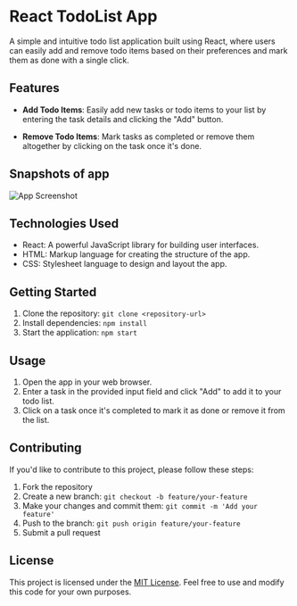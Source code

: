 # React TodoList App

A simple and intuitive todo list application built using React, where users can easily add and remove todo items based on their preferences and mark them as done with a single click.

## Features

- **Add Todo Items**: Easily add new tasks or todo items to your list by entering the task details and clicking the "Add" button.

- **Remove Todo Items**: Mark tasks as completed or remove them altogether by clicking on the task once it's done.
  
## Snapshots of app

![App Screenshot](https://ibb.co/yyqtM3c)


## Technologies Used

- React: A powerful JavaScript library for building user interfaces.
- HTML: Markup language for creating the structure of the app.
- CSS: Stylesheet language to design and layout the app.

## Getting Started

1. Clone the repository: `git clone <repository-url>`
2. Install dependencies: `npm install`
3. Start the application: `npm start`

## Usage

1. Open the app in your web browser.
2. Enter a task in the provided input field and click "Add" to add it to your todo list.
3. Click on a task once it's completed to mark it as done or remove it from the list.

## Contributing

If you'd like to contribute to this project, please follow these steps:

1. Fork the repository
2. Create a new branch: `git checkout -b feature/your-feature`
3. Make your changes and commit them: `git commit -m 'Add your feature'`
4. Push to the branch: `git push origin feature/your-feature`
5. Submit a pull request

## License

This project is licensed under the [MIT License](LICENSE). Feel free to use and modify this code for your own purposes.
